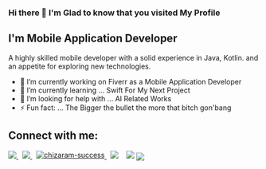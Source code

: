 ### Hi there 👋 I'm Glad to know that you visited My Profile


## I'm Mobile Application Developer 
  A highly skilled mobile developer with a solid experience in Java, Kotlin. and an appetite for exploring new technologies.
  
  
- 🔭 I’m currently working on Fiverr as a Mobile Application Developer
- 🌱 I’m currently learning ... Swift For My Next Project
- 🤔 I’m looking for help with ... AI Related Works
- ⚡ Fun fact: ... The Bigger the bullet the more that bitch gon'bang

## Connect with me:
<a href="https://www.linkedin.com/in/ayoub-ghoudan-36a122161/" alt="Connect on LinkedIn"> 
  <img src="https://img.shields.io/badge/linkedin-%230077B5.svg?&style=for-the-badge&logo=linkedin&logoColor=white" />
</a>&nbsp;
<a href="mailto:ayoubghoudanos@gmail.com">
  <img src="https://img.shields.io/badge/email me-%23D14836.svg?&style=for-the-badge&logo=gmail&logoColor=white" />
</a>&nbsp;
  <a href="https://ayoubghoudan.web.app/" target="blank">
  <img align="top" src="https://img.shields.io/badge/WebSite%20-%23323330.svg?&style=for-the-badge" alt="chizaram-success"/>
</a>&nbsp;
 <img src="https://gpvc.arturio.dev/GhoudanAyoub" />
 &nbsp;&nbsp;
 <img src="https://github-readme-stats.vercel.app/api?username=GhoudanAyoub&&show_icons=true&title_color=ffffff&icon_color=bb2acf&text_color=daf7dc&bg_color=191919">
 <img align="center" src="https://github-readme-stats.vercel.app/api/top-langs/?username=GhoudanAyoub&layout=compact" />


